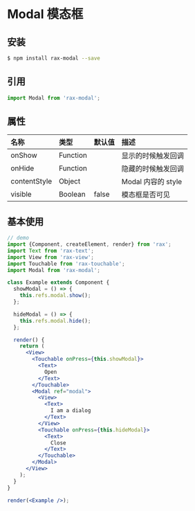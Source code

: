 # Modal 模态框

## 安装

```bash
$ npm install rax-modal --save
```

## 引用

```jsx
import Modal from 'rax-modal';
```

## 属性

| 名称           | 类型       | 默认值   | 描述              |
| :----------- | :------- | :---- | :-------------- |
| onShow       | Function |       | 显示的时候触发回调       |
| onHide       | Function |       | 隐藏的时候触发回调       |
| contentStyle | Object   |       | Modal 内容的 style |
| visible      | Boolean  | false | 模态框是否可见         |

## 基本使用

```jsx
// demo 
import {Component, createElement, render} from 'rax';
import Text from 'rax-text';
import View from 'rax-view';
import Touchable from 'rax-touchable';
import Modal from 'rax-modal';

class Example extends Component {
  showModal = () => {
    this.refs.modal.show();
  };

  hideModal = () => {
    this.refs.modal.hide();
  };

  render() {
    return (
      <View>
        <Touchable onPress={this.showModal}>
          <Text>
            Open
          </Text>
        </Touchable>
        <Modal ref="modal">
          <View>
            <Text>
              I am a dialog
            </Text>
          </View>
          <Touchable onPress={this.hideModal}>
            <Text>
              Close
            </Text>
          </Touchable>
        </Modal>
      </View>
    );
  }
}

render(<Example />);
```

